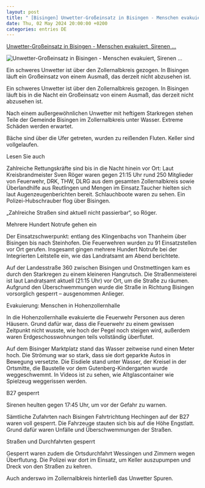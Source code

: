 ```yaml
---
layout: post
title: " [Bisingen] Unwetter-Großeinsatz in Bisingen - Menschen evakuiert, Sirenen ..."
date: Thu, 02 May 2024 20:00:00 +0200
categories: entries DE
---
```

[Unwetter-Großeinsatz in Bisingen - Menschen evakuiert, Sirenen ...](https://www.schwarzwaelder-bote.de/inhalt.unwetter-sirenen-heulen-ueber-bisingen-gemeinde-teils-unter-wasser.fa630611-ef76-4dd0-a009-eb37dafb9430.html)

![Unwetter-Großeinsatz in Bisingen - Menschen evakuiert, Sirenen ...](https://www.schwarzwaelder-bote.de/media.media.00f1a63d-632b-4c10-af4d-1b30f12ee8cd.16x9_1024.jpg)

Ein schweres Unwetter ist über den Zollernalbkreis gezogen. In Bisingen läuft ein Großeinsatz von einem Ausmaß, das derzeit nicht abzusehen ist.

Ein schweres Unwetter ist über den Zollernalbkreis gezogen. In Bisingen läuft bis in die Nacht ein Großeinsatz von einem Ausmaß, das derzeit nicht abzusehen ist.

Nach einem außergewöhnlichen Unwetter mit heftigem Starkregen stehen Teile der Gemeinde Bisingen im Zollernalbkreis unter Wasser. Extreme Schäden werden erwartet.

Bäche sind über die Ufer getreten, wurden zu reißenden Fluten. Keller sind vollgelaufen.

Lesen Sie auch

Zahlreiche Rettungskräfte sind bis in die Nacht hinein vor Ort: Laut Kreisbrandmeister Sven Röger waren gegen 21:15 Uhr rund 250 Mitglieder von Feuerwehr, DRK, THW, DLRG aus dem gesamten Zollernalbkreis sowie Überlandhilfe aus Reutlingen und Mengen im Einsatz.Taucher hielten sich laut Augenzeugenberichten bereit. Schlauchboote waren zu sehen. Ein Polizei-Hubschrauber flog über Bisingen.

„Zahlreiche Straßen sind aktuell nicht passierbar“, so Röger.

Mehrere Hundert Notrufe gehen ein

Der Einsatzschwerpunkt: entlang des Klingenbachs von Thanheim über Bisingen bis nach Steinhofen. Die Feuerwehren wurden zu 91 Einsatzstellen vor Ort gerufen. Insgesamt gingen mehrere Hundert Notrufe bei der Integrierten Leitstelle ein, wie das Landratsamt am Abend berichtete.

Auf der Landesstraße 360 zwischen Bisingen und Onstmettingen kam es durch den Starkregen zu einem kleineren Hangrutsch. Die Straßenmeisterei ist laut Landratsamt aktuell (21:15 Uhr) vor Ort, um die Straße zu räumen. Aufgrund den Überschwemmungen wurde die Straße in Richtung Bisingen vorsorglich gesperrt – ausgenommen Anlieger.

Evakuierung: Menschen in Hohenzollernhalle

In die Hohenzollernhalle evakuierte die Feuerwehr Personen aus deren Häusern. Grund dafür war, dass die Feuerwehr zu einem gewissen Zeitpunkt nicht wusste, wie hoch der Pegel noch steigen wird, außerdem waren Erdgeschosswohnungen teils vollständig überflutet.

Auf dem Bisinger Marktplatz stand das Wasser zeitweise rund einen Meter hoch. Die Strömung war so stark, dass sie dort geparkte Autos in Bewegung versetzte. Die Eisdiele stand unter Wasser, der Kreisel in der Ortsmitte, die Baustelle vor dem Gutenberg-Kindergarten wurde weggeschwemmt. In Videos ist zu sehen, wie Altglascontainer wie Spielzeug weggerissen werden.

B27 gesperrt

Sirenen heulten gegen 17:45 Uhr, um vor der Gefahr zu warnen.

Sämtliche Zufahrten nach Bisingen Fahrtrichtung Hechingen auf der B27 waren voll gesperrt. Die Fahrzeuge stauten sich bis auf die Höhe Engstlatt. Grund dafür waren Unfälle und Überschwemmungen der Straßen.

Straßen und Durchfahrten gesperrt

Gesperrt waren zudem die Ortsdurchfahrt Wessingen und Zimmern wegen Überflutung. Die Polizei war dort im Einsatz, um Keller auszupumpen und Dreck von den Straßen zu kehren.

Auch anderswo im Zollernalbkreis hinterließ das Unwetter Spuren.

